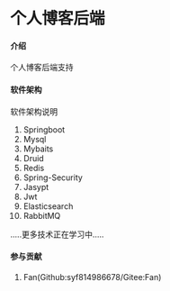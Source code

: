 # 个人博客后端

#### 介绍
个人博客后端支持    

#### 软件架构
软件架构说明  
1. Springboot
2. Mysql
3. Mybaits
4. Druid
5. Redis
6. Spring-Security
7. Jasypt
8. Jwt
9. Elasticsearch
10. RabbitMQ

.....更多技术正在学习中.....

#### 参与贡献
1. Fan(Github:syf814986678/Gitee:Fan)
